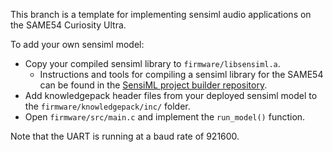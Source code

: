 This branch is a template for implementing sensiml audio applications on the SAME54 Curiosity Ultra.

To add your own sensiml model:

* Copy your compiled sensiml library to `firmware/libsensiml.a`.
  * Instructions and tools for compiling a sensiml library for the SAME54 can be found in the [SensiML project builder repository](https://github.com/tjgarcia-mchp/ml-sensiml-project-builder).
* Add knowledgepack header files from your deployed sensiml model to the `firmware/knowledgepack/inc/` folder.
* Open `firmware/src/main.c` and implement the `run_model()` function.

Note that the UART is running at a baud rate of 921600.
